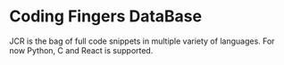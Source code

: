 # Coding Fingers DataBase

JCR is the bag of full code snippets in multiple variety of languages. For now Python, C and React is supported.
